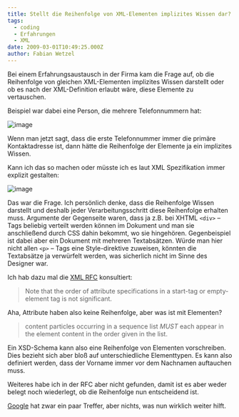```yaml
---
title: Stellt die Reihenfolge von XML-Elementen implizites Wissen dar?
tags:
  - coding
  - Erfahrungen
  - XML
date: 2009-03-01T10:49:25.000Z
author: Fabian Wetzel
---
```


Bei einem Erfahrungsaustausch in der Firma kam die Frage auf, ob die Reihenfolge von gleichen XML-Elementen implizites Wissen darstellt oder ob es nach der XML-Definition erlaubt wäre, diese Elemente zu vertauschen.

Beispiel war dabei eine Person, die mehrere Telefonnummern hat:

![image](image15.png "image") 

Wenn man jetzt sagt, dass die erste Telefonnummer immer die primäre Kontaktadresse ist, dann hätte die Reihenfolge der Elemente ja ein implizites Wissen.

Kann ich das so machen oder müsste ich es laut XML Spezifikation immer explizit gestalten:

![image](image16.png "image") 

Das war die Frage. Ich persönlich denke, dass die Reihenfolge Wissen darstellt und deshalb jeder Verarbeitungsschritt diese Reihenfolge erhalten muss. Argumente der Gegenseite waren, dass ja z.B. bei XHTML `<div>` – Tags beliebig verteilt werden können im Dokument und man sie anschließend durch CSS dahin bekommt, wo sie hingehören. Gegenbeispiel ist dabei aber ein Dokument mit mehreren Textabsätzen. Würde man hier nicht allen `<p>` – Tags eine Style-direktive zuweisen, könnten die Textabsätze ja verwürfelt werden, was sicherlich nicht im Sinne des Designer war.

Ich hab dazu mal die [XML RFC](http://www.w3.org/TR/2008/REC-xml-20081126/) konsultiert:
  > Note that the order of attribute specifications in a start-tag or empty-element tag is not significant.  

Aha, Attribute haben also keine Reihenfolge, aber was ist mit Elementen?
  > content particles occurring in a sequence list _MUST_ each appear in the element content in the order given in the list.  

Ein XSD-Schema kann also eine Reihenfolge von Elementen vorschreiben. Dies bezieht sich aber bloß auf unterschiedliche Elementtypen. Es kann also definiert werden, dass der Vorname immer vor dem Nachnamen auftauchen muss.

Weiteres habe ich in der RFC aber nicht gefunden, damit ist es aber weder belegt noch wiederlegt, ob die Reihenfolge nun entscheidend ist.

[Google](http://www.google.de/search?q=xml+order+of+elements) hat zwar ein paar Treffer, aber nichts, was nun wirklich weiter hilft.


